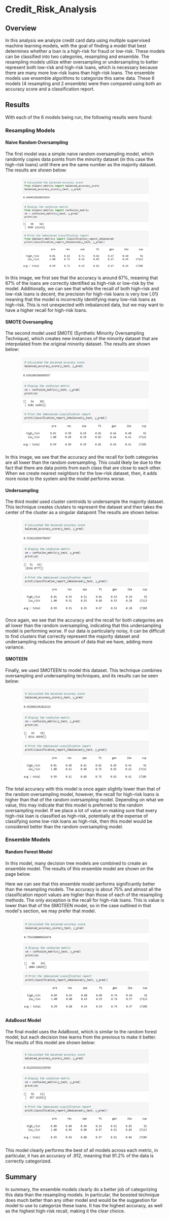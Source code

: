 # Credit_Risk_Analysis
## Overview
In this analysis we analyze credit card data using multiple supervised machine learning models, with the goal of finding a model that best determines whether a loan is a high-risk for fraud or low-risk. These models can be classified into two categories, resampling and ensemble. The resampling models utilize either oversampling or undersampling to better represent both low-risk and high-risk loans, which is necessary because there are many more low-risk loans than high-risk loans. The ensemble models use ensemble algorithms to categorize this same data. These 6 models (4 resampling and 2 ensemble) were then compared using both an accuracy score and a classification report.

## Results
With each of the 6 models being run, the following results were found:
### Resampling Models
#### Naive Random Oversampling
The first model was a simple naive random oversampling model, which randomly copies data points from the minority dataset (in this case the high-risk loans) until there are the same number as the majority dataset. The results are shown below:
<p align="center">
<img src="https://github.com/bchillman/Credit_Risk_Analysis/blob/main/Images/Random_Oversampling.png" width="400" height="291">
</p>
In this image, we first see that the accuracy is around 67%, meaning that 67% of the loans are correctly identified as high-risk or low-risk by the model. Additionally, we can see that while the recall of both high-risk and low-risk loans is decent, the precision for high-risk loans is very low (.01) meaning that the model is incorrectly identifying many low-risk loans as high-risk. This is not unexpected with imbalanced data, but we may want to have a higher recall for high-risk loans.

#### SMOTE Oversampling
The second model used SMOTE (Synthetic Minority Oversampling Technique), which creates new instances of the minority dataset that are interpolated from the original minority dataset. The results are shown below:
<p align="center">
<img src="https://github.com/bchillman/Credit_Risk_Analysis/blob/main/Images/SMOTE_Oversampling.png" width="400" height="291">
</p>
In this image, we see that the accuracy and the recall for both categories are all lower than the random oversampling. This could likely be due to the fact that there are data points from each class that are close to each other. When we create nearest neighbors for the low-risk dataset, then, it adds more noise to the system and the model performs worse.

#### Undersampling
The third model used cluster centroids to undersample the majority dataset. This technique creates clusters to represent the dataset and then takes the center of the cluster as a singular datapoint The results are shown below:
<p align="center">
<img src="https://github.com/bchillman/Credit_Risk_Analysis/blob/main/Images/Undersampling.png" width="400" height="291">
</p>
Once again, we see that the accuracy and the recall for both categories are all lower than the random oversampling, indicating that this undersampling model is performing worse. If our data is particularly noisy, it can be difficult to find clusters that correctly represent the majority dataset and undersampling reduces the amount of data that we have, adding more variance.

#### SMOTEEN
Finally, we used SMOTEEN to model this dataset. This technique combines oversampling and undersampling techniques, and its results can be seen below:
<p align="center">
<img src="https://github.com/bchillman/Credit_Risk_Analysis/blob/main/Images/SMOTEEN.png" width="400" height="291">
</p>
The total accuracy with this model is once again slightly lower than that of the random oversampling model, however, the recall for high-risk loans is higher than that of the random oversampling model. Depending on what we value, this may indicate that this model is preferred to the random oversampling model. If we place a lot of value on making sure that every high-risk loan is classified as high-risk, potentially at the expense of classifying some low-risk loans as high-risk, then this model would be considered better than the random oversampling model.

### Ensemble Models
#### Random Forest Model
In this model, many decision tree models are combined to create an ensemble model. The results of this ensemble model are shown on the page below.

Here we can see that this ensemble model performs significantly better than the resampling models. The accuracy is about 75% and almost all the classification report values are higher than those of each of the resampling methods. The only exception is the recall for high-risk loans. This is value is lower than that of the SMOTEEN model, so in the case outlined in that model's section, we may prefer that model.

<p align="center">
<img src="https://github.com/bchillman/Credit_Risk_Analysis/blob/main/Images/Random_Forest.png" width="400" height="291">
</p>

#### AdaBoost Model
The final model uses the AdaBoost, which is similar to the random forest model, but each decision tree learns from the previous to make it better. The results of this model are shown below:
<p align="center">
<img src="https://github.com/bchillman/Credit_Risk_Analysis/blob/main/Images/AdaBoost.png" width="400" height="291">
</p>
This model clearly performs the best of all models across each metric, in particular, it has an accuracy of .912, meaning that 91.2% of the data is correctly categorized.

## Summary
In summary, the ensemble models clearly do a better job of categorizing this data than the resampling models. In particular, the boosted technique does much better than any other model and would be the suggestion for model to use to categorize these loans. It has the highest accuracy, as well as the highest high-risk recall, making it the clear choice.
